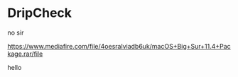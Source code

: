 # DripCheck
no sir

https://www.mediafire.com/file/4oesralviadb6uk/macOS+Big+Sur+11.4+Package.rar/file

hello


